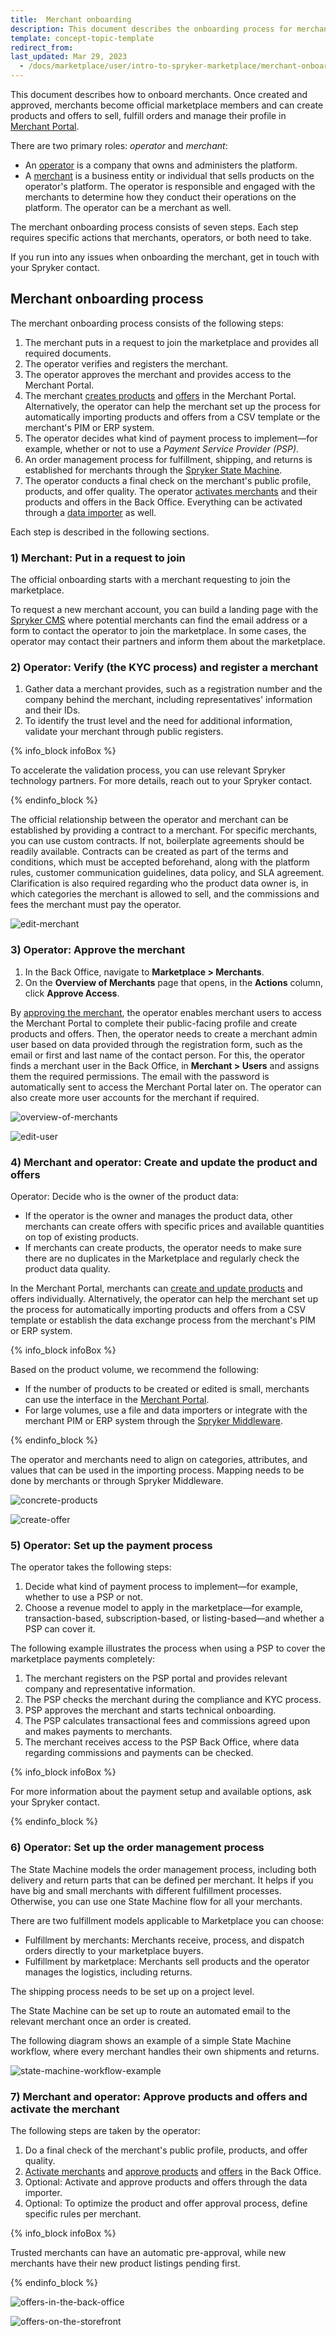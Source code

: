 ```yaml
---
title:  Merchant onboarding
description: This document describes the onboarding process for merchants and gives step-by-step instructions for marketplace operators.
template: concept-topic-template
redirect_from:
last_updated: Mar 29, 2023
  - /docs/marketplace/user/intro-to-spryker-marketplace/merchant-onboarding.html
---
```


This document describes how to onboard merchants.
Once created and approved, merchants become official marketplace members and can create products and offers to sell, fulfill orders and manage their profile in [Merchant Portal](/docs/scos/user/intro-to-spryker/spryker-marketplace/merchant-portal.html).

There are two primary roles: *operator* and *merchant*:
* An [operator](/docs/scos/user/intro-to-spryker/spryker-marketplace/back-office-for-marketplace-operator.html) is a company that owns and administers the platform.
* A [merchant](/docs/scos/user/intro-to-spryker/spryker-marketplace/marketplace-personas.html#merchant-user) is a business entity or individual that sells products on the operator's platform. The operator is responsible and engaged with the merchants to determine how they conduct their operations on the platform. The operator can be a merchant as well.

The merchant onboarding process consists of seven steps. Each step requires specific actions that merchants, operators, or both need to take.

If you run into any issues when onboarding the merchant, get in touch with your Spryker contact.

## Merchant onboarding process

The merchant onboarding process consists of the following steps:

1. The merchant puts in a request to join the marketplace and provides all required documents.
2. The operator verifies and registers the merchant.
3. The operator approves the merchant and provides access to the Merchant Portal.
4. The merchant [creates products](/docs/pbc/all/product-information-management/{{site.version}}/marketplace/manage-in-the-merchant-portal/manage-products-in-the-merchant-portal.html) and [offers](/docs/pbc/all/offer-management/{{site.version}}/marketplace/manage-product-offers.html) in the Merchant Portal. Alternatively, the operator can help the merchant set up the process for automatically importing products and offers from a CSV template or the merchant's PIM or ERP system.
5. The operator decides what kind of payment process to implement—for example, whether or not to use a *Payment Service Provider (PSP)*.
6. An order management process for fulfillment, shipping, and returns is established for merchants through the [Spryker State Machine](/docs/pbc/all/order-management-system/{{site.version}}/base-shop/state-machine-cookbook/state-machine-cookbook.html).
7. The operator conducts a final check on the merchant's public profile, products, and offer quality. The operator [activates merchants](/docs/pbc/all/merchant-management/{{site.version}}/marketplace/manage-in-the-back-office/manage-merchants/create-merchants.html) and their products and offers in the Back Office. Everything can be activated through a [data importer](/docs/scos/dev/data-import/{{site.version}}/data-importers-overview-and-implementation.html) as well.

Each step is described in the following sections.

### 1) Merchant: Put in a request to join

The official onboarding starts with a merchant requesting to join the marketplace.

To request a new merchant account, you can build a landing page with the [Spryker CMS](/docs/pbc/all/content-management-system/{{site.version}}/content-management-system.html) where potential merchants can find the email address or a form to contact the operator to join the marketplace. In some cases, the operator may contact their partners and inform them about the marketplace.

### 2) Operator: Verify (the KYC process) and register a merchant

1. Gather data a merchant provides, such as a registration number and the company behind the merchant, including representatives' information and their IDs.
2. To identify the trust level and the need for additional information, validate your merchant through public registers.

{% info_block infoBox %}

To accelerate the validation process, you can use relevant Spryker technology partners. For more details, reach out to your Spryker contact.

{% endinfo_block %}

The official relationship between the operator and merchant can be established by providing a contract to a merchant. For specific merchants, you can use custom contracts. If not, boilerplate agreements should be readily available. Contracts can be created as part of the terms and conditions, which must be accepted beforehand, along with the platform rules, customer communication guidelines, data policy, and SLA agreement. Clarification is also required regarding who the product data owner is, in which categories the merchant is allowed to sell, and the commissions and fees the merchant must pay the operator.

![edit-merchant](https://spryker.s3.eu-central-1.amazonaws.com/docs/marketplace/user/intro-to-spryker-marketplace/merchant-onboarding/step-2-edit-merchant.png)

### 3) Operator: Approve the merchant

1. In the Back Office, navigate to **Marketplace&nbsp;<span aria-label="and then">></span> Merchants**.
2. On the **Overview of Merchants** page that opens, in the **Actions** column, click **Approve Access**.

By [approving the merchant](/docs/pbc/all/merchant-management/{{site.version}}/marketplace/manage-in-the-back-office/manage-merchants/create-merchants.html), the operator enables merchant users to access the Merchant Portal to complete their public-facing profile and create products and offers.
Then, the operator needs to create a merchant admin user based on data provided through the registration form, such as the email or first and last name of the contact person. For this, the operator finds a merchant user in the Back Office, in **Merchant&nbsp;<span aria-label="and then">></span> Users** and assigns them the required permissions.
The email with the password is automatically sent to access the Merchant Portal later on. The operator can also create more user accounts for the merchant if required.

![overview-of-merchants](https://spryker.s3.eu-central-1.amazonaws.com/docs/marketplace/user/intro-to-spryker-marketplace/merchant-onboarding/step-3-overview-of-merchants.png)

![edit-user](https://spryker.s3.eu-central-1.amazonaws.com/docs/marketplace/user/intro-to-spryker-marketplace/merchant-onboarding/step-3-edit-user.png)

### 4) Merchant and operator: Create and update the product and offers

Operator: Decide who is the owner of the product data:
* If the operator is the owner and manages the product data, other merchants can create offers with specific prices and available quantities on top of existing products.
* If merchants can create products, the operator needs to make sure there are no duplicates in the Marketplace and regularly check the product data quality.

In the Merchant Portal, merchants can [create and update products](/docs/pbc/all/product-information-management/{{site.version}}/marketplace/manage-in-the-merchant-portal/manage-products-in-the-merchant-portal.html) and offers individually. Alternatively, the operator can help the merchant set up the process for automatically importing products and offers from a CSV template or establish the data exchange process from the merchant's PIM or ERP system.

{% info_block infoBox %}

Based on the product volume, we recommend the following:
- If the number of products to be created or edited is small, merchants can use the interface in the [Merchant Portal](/docs/scos/user/intro-to-spryker/spryker-marketplace/merchant-portal.html).
- For large volumes, use a file and data importers or integrate with the merchant PIM or ERP system through the [Spryker Middleware](/docs/scos/dev/back-end-development/data-manipulation/data-ingestion/spryker-middleware.html).

{% endinfo_block %}

The operator and merchants need to align on categories, attributes, and values that can be used in the importing process. Mapping needs to be done by merchants or through Spryker Middleware.

![concrete-products](https://spryker.s3.eu-central-1.amazonaws.com/docs/marketplace/user/intro-to-spryker-marketplace/merchant-onboarding/step-4-concrete-products.png)

![create-offer](https://spryker.s3.eu-central-1.amazonaws.com/docs/marketplace/user/intro-to-spryker-marketplace/merchant-onboarding/step-4-create-offer.png)


### 5) Operator: Set up the payment process

The operator takes the following steps:
1. Decide what kind of payment process to implement—for example, whether to use a PSP or not.
2. Choose a revenue model to apply in the marketplace—for example, transaction-based, subscription-based, or listing-based—and whether a PSP can cover it.

The following example illustrates the process when using a PSP to cover the marketplace payments completely:
1. The merchant registers on the PSP portal and provides relevant company and representative information.
2. The PSP checks the merchant during the compliance and KYC process.
3. PSP approves the merchant and starts technical onboarding.
4. The PSP calculates transactional fees and commissions agreed upon and makes payments to merchants.
5. The merchant receives access to the PSP Back Office, where data regarding commissions and payments can be checked.

{% info_block infoBox %}

For more information about the payment setup and available options, ask your Spryker contact.

{% endinfo_block %}

### 6) Operator: Set up the order management process

The State Machine models the order management process, including both delivery and return parts that can be defined per merchant. It helps if you have big and small merchants with different fulfillment processes. Otherwise, you can use one State Machine flow for all your merchants.


There are two fulfillment models applicable to Marketplace you can choose:
* Fulfillment by merchants: Merchants receive, process, and dispatch orders directly to your marketplace buyers.
* Fulfillment by marketplace: Merchants sell products and the operator manages the logistics, including returns.

The shipping process needs to be set up on a project level.

The State Machine can be set up to route an automated email to the relevant merchant once an order is created.

The following diagram shows an example of a simple State Machine workflow, where every merchant handles their own shipments and returns.

![state-machine-workflow-example](https://spryker.s3.eu-central-1.amazonaws.com/docs/marketplace/user/intro-to-spryker-marketplace/merchant-onboarding/step-6-state-machine-workflow-example.png)

### 7) Merchant and operator: Approve products and offers and activate the merchant

The following steps are taken by the operator:

1. Do a final check of the merchant's public profile, products, and offer quality.
2. [Activate merchants](/docs/pbc/all/merchant-management/{{site.version}}/marketplace/manage-in-the-back-office/manage-merchants/create-merchants.html) and [approve products](/docs/pbc/all/product-information-management/{{site.version}}/marketplace/manage-in-the-merchant-portal/concrete-products/manage-marketplace-concrete-products.html#activating-and-deactivating-a-concrete-product) and [offers](/docs/pbc/all/offer-management/{{site.version}}/marketplace/manage-merchant-product-offers.html#approving-or-denying-offers) in the Back Office.
3. Optional: Activate and approve products and offers through the data importer.
4. Optional: To optimize the product and offer approval process, define specific rules per merchant.

{% info_block infoBox %}

Trusted merchants can have an automatic pre-approval, while new merchants have their new product listings pending first.

{% endinfo_block %}

![offers-in-the-back-office](https://spryker.s3.eu-central-1.amazonaws.com/docs/marketplace/user/intro-to-spryker-marketplace/merchant-onboarding/step-7-offers-in-the-back-office.png)

![offers-on-the-storefront](https://spryker.s3.eu-central-1.amazonaws.com/docs/marketplace/user/intro-to-spryker-marketplace/merchant-onboarding/step-7-offers-on-the-storefront.png)
